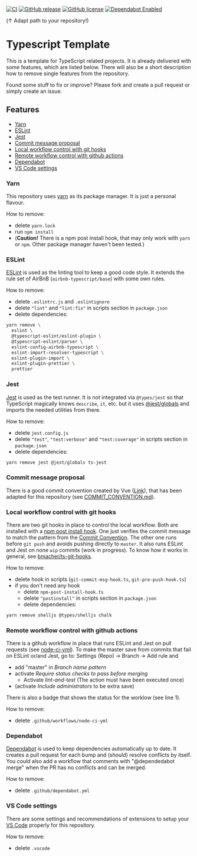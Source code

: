 [![CI](https://github.com/bmacher/typescript-template/workflows/CI/badge.svg)](https://github.com/bmacher/typescript-template/actions?query=workflow%3A%22CI%22)
[![GitHub release](https://img.shields.io/github/release/bmacher/typescript-template.svg)](https://GitHub.com/bmacher/typescript-template/releases/)
[![GitHub license](https://img.shields.io/github/license/bmacher/typescript-template.svg)](https://github.com/bmacher/typescript-template/blob/master/LICENSE)
[![Dependabot Enabled](https://api.dependabot.com/badges/status?host=github&repo=bmacher/typescript-template)](https://github.com/bmacher/typescript-template/network/updates)

(&uarr; Adapt path to your repository!)

# Typescript Template

This is a template for TypeScript related projects. It is already delivered with some features, which are listed below. There will also be a short description how to remove single features from the repository.

Found some stuff to fix or improve? Please fork and create a pull request or simply create an issue.

## Features

  - [Yarn](#yarn)
  - [ESLint](#eslint)
  - [Jest](#jest)
  - [Commit message proposal](#commit-message-proposal)
  - [Local workflow control with git hooks](#local-workflow-control-with-git-hooks)
  - [Remote workflow control with github actions](#remote-workflow-control-with-github-actions)
  - [Dependabot](#dependabot)
  - [VS Code settings](#vs-code-settings)

### Yarn

This repository uses [yarn](https://yarnpkg.com/) as its package manager. It is just a personal flavour.

How to remove:

  - delete `yarn.lock`
  - run `npm install`
  - (**Caution!** There is a npm post install hook, that may only work with `yarn` or `npm`. Other package manager haven't been tested.)

### ESLint

[ESLint](https://eslint.org/) is used as the linting tool to keep a good code style. It extends the rule set of AirBnB (`airbnb-typescript/base`) with some own rules.

How to remove:

 - delete `.eslintrc.js` and `.eslintignore`
 - delete `"lint"` and `"lint:fix"` in scripts section in `package.json`
 - delete dependencies:

```sh
yarn remove \
  eslint \
  @typescript-eslint/eslint-plugin \
  @typescript-eslint/parser \
  eslint-config-airbnb-typescript \
  eslint-import-resolver-typescript \
  eslint-plugin-import \
  eslint-plugin-prettier \
  prettier
```

### Jest

[Jest](https://jestjs.io/) is used as the test runner. It is not integrated via `@types/jest` so that TypeScript magically knows `describe`, `it`, etc. but it uses [@jest/globals](https://jestjs.io/docs/en/api) and imports the needed utilities from there.

How to remove:

  - delete `jest.config.js`
  - delete `"test"`, `"test:verbose"` and `"test:coverage"` in scripts section in `package.json`
  - delete dependencies:

```sh
yarn remove jest @jest/globals ts-jest
```

### Commit message proposal

There is a good commit convention created by Vue ([Link](https://github.com/vuejs/vue-next/blob/master/.github/commit-convention.md)), that has been adapted for this repository (see [COMMIT_CONVENTION.md](.github/COMMIT_CONVENTION.md)).

### Local workflow control with git hooks

There are two git hooks in place to control the local workflow. Both are installed with a [npm post install hook](scripts/npm-post-install-hook.ts). One just verifies the commit message to match the pattern from the [Commit Convention](.github/commit-convention.md). The other one runs before `git push` and avoids pushing directly to `master`. It also runs ESLint and Jest on none `wip` commits (work in progress). To know how it works in general, see [bmacher/ts-git-hooks](https://github.com/bmacher/ts-git-hooks).

How to remove:

  - delete hook in scripts (`git-commit-msg-hook.ts`, `git-pre-push-hook.ts`)
  - if you don't need any hook
    - delete `npm-post-install-hook.ts` 
    - delete `"postinstall"` in scripts section in `package.json`
    - delete dependencies: 
    
```sh
yarn remove shelljs @types/shelljs chalk
```

### Remote workflow control with github actions

There is a github workflow in place that runs ESLint and Jest on pull requests (see [node-ci-yml](.github/workflows/node-ci.yml)). To make the master save from commits that fail on ESLint or/and Jest, go to: Settings (Repo) &rarr; Branch &rarr; Add rule and 
  
  - add "master" in *Branch name pattern*
  - activate *Require status checks to pass before merging*
    - Activate *lint-and-test* (The action must have been executed once)
  - (activate *Include administrators* to be extra save)

There is also a badge that shows the status for the worklow (see line 1).

How to remove:
  - delete `.github/workflows/node-ci-yml`

### Dependabot

[Dependabot](https://docs.github.com/en/free-pro-team@latest/github/administering-a-repository/keeping-your-dependencies-updated-automatically) is used to keep dependencies automatically up to date. It creates a pull request for each bump and (should) resolve conflicts by itself. You could also add a workflow that comments with "@dependedabot merge" when the PR has no conflicts and can be merged.

How to remove:

  - delete `.github/dependabot.yml`

### VS Code settings

There are some settings and recommendations of extensions to setup your [VS Code](https://code.visualstudio.com/) properly for this repository. 

How to remove:

  - delete `.vscode`
